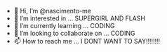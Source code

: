 - 👋 Hi, I’m @nascimento-me
- 👀 I’m interested in ... SUPERGIRL AND FLASH 
- 🌱 I’m currently learning ... CODING
- 💞️ I’m looking to collaborate on ... CODING 
- 📫 How to reach me ... I DONT WANT TO SAY!!!!!!!!

<!---
nascimento-me/nascimento-me is a ✨ special ✨ repository because its `README.md` (this file) appears on your GitHub profile.
You can click the Preview link to take a look at your changes.
--->
